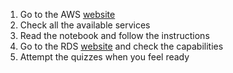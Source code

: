1. Go to the AWS [website](https://aws.amazon.com/)
2. Check all the available services
3. Read the notebook and follow the instructions
4. Go to the RDS [website](https://aws.amazon.com/rds/) and check the capabilities
5. Attempt the quizzes when you feel ready
